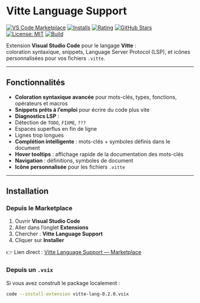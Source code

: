 # Vitte Language Support

[![VS Code Marketplace](https://img.shields.io/visual-studio-marketplace/v/VitteStudio.vitte-lang?label=VS%20Code%20Marketplace&color=blue)](https://marketplace.visualstudio.com/items?itemName=VitteStudio.vitte-lang)
[![Installs](https://img.shields.io/visual-studio-marketplace/i/VitteStudio.vitte-lang?label=Installs&color=brightgreen)](https://marketplace.visualstudio.com/items?itemName=VitteStudio.vitte-lang)
[![Rating](https://img.shields.io/visual-studio-marketplace/r/VitteStudio.vitte-lang?label=Rating)](https://marketplace.visualstudio.com/items?itemName=VitteStudio.vitte-lang)
[![GitHub Stars](https://img.shields.io/github/stars/vitte-lang/vscode-vitte?style=social)](https://github.com/vitte-lang/vscode-vitte/stargazers)  
[![License: MIT](https://img.shields.io/badge/License-MIT-green.svg)](LICENSE)
[![Build](https://img.shields.io/github/actions/workflow/status/vitte-lang/vscode-vitte/ci.yml?label=build&logo=github)](https://github.com/vitte-lang/vscode-vitte/actions)

Extension **Visual Studio Code** pour le langage **Vitte** :  
coloration syntaxique, snippets, Language Server Protocol (LSP), et icônes personnalisées pour vos fichiers `.vitte`.

---

##  Fonctionnalités

-  **Coloration syntaxique avancée** pour mots-clés, types, fonctions, opérateurs et macros  
-  **Snippets prêts à l’emploi** pour écrire du code plus vite  
-  **Diagnostics LSP** :  
  - Détection de `TODO`, `FIXME`, `???`  
  - Espaces superflus en fin de ligne  
  - Lignes trop longues  
-  **Complétion intelligente** : mots-clés + symboles définis dans le document  
-  **Hover tooltips** : affichage rapide de la documentation des mots-clés  
-  **Navigation** : définitions, symboles de document  
-  **Icône personnalisée** pour les fichiers `.vitte`  

---

##  Installation

### Depuis le Marketplace
1. Ouvrir **Visual Studio Code**  
2. Aller dans l’onglet **Extensions**  
3. Chercher : **Vitte Language Support**  
4. Cliquer sur **Installer**  

👉 Lien direct : [Vitte Language Support — Marketplace](https://marketplace.visualstudio.com/items?itemName=VitteStudio.vitte-lang)

### Depuis un `.vsix`
Si vous avez construit le package localement :  
```bash
code --install-extension vitte-lang-0.2.0.vsix

